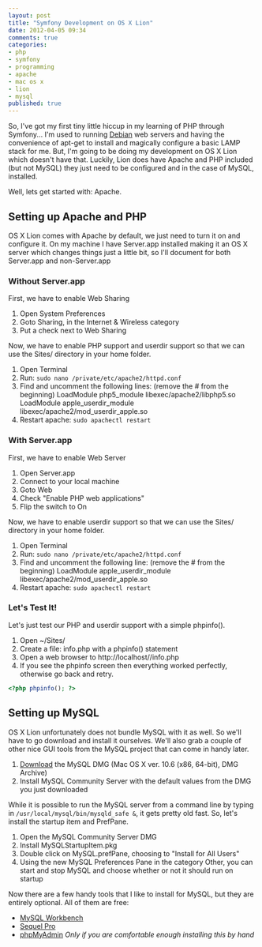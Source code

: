 ```yaml
---
layout: post
title: "Symfony Development on OS X Lion"
date: 2012-04-05 09:34
comments: true
categories: 
- php
- symfony
- programming
- apache
- mac os x
- lion
- mysql
published: true
---
```


So, I've got my first tiny little hiccup in my learning of PHP through Symfony...
I'm used to running [Debian](http://www.debian.org) web servers and having the
convenience of apt-get to install and magically configure a basic LAMP stack for
me. But, I'm going to be doing my development on OS X Lion which doesn't have that.
Luckily, Lion does have Apache and PHP included (but not MySQL) they just need
to be configured and in the case of MySQL, installed.

Well, lets get started with: Apache.

## Setting up Apache and PHP ##

OS X Lion comes with Apache by default, we just need to turn it on and configure
it. On my machine I have Server.app installed making it an OS X server which
changes things just a little bit, so I'll document for both Server.app and
non-Server.app

### Without Server.app ###

First, we have to enable Web Sharing

1. Open System Preferences
2. Goto Sharing, in the Internet & Wireless category
3. Put a check next to Web Sharing

Now, we have to enable PHP support and userdir support so that we can use the
Sites/ directory in your home folder.

1. Open Terminal
2. Run: `sudo nano /private/etc/apache2/httpd.conf`
3. Find and uncomment the following lines: (remove the # from the beginning)
        LoadModule php5_module libexec/apache2/libphp5.so
        LoadModule apple_userdir_module libexec/apache2/mod_userdir_apple.so
4. Restart apache: `sudo apachectl restart`

### With Server.app ###

First, we have to enable Web Server

1. Open Server.app
2. Connect to your local machine
3. Goto Web
4. Check "Enable PHP web applications"
5. Flip the switch to On

Now, we have to enable userdir support so that we can use the Sites/ directory
in your home folder.

1. Open Terminal
2. Run: `sudo nano /private/etc/apache2/httpd.conf`
3. Find and uncomment the following line: (remove the # from the beginning)
        LoadModule apple_userdir_module libexec/apache2/mod_userdir_apple.so
4. Restart apache: `sudo apachectl restart`

### Let's Test It! ###

Let's just test our PHP and userdir support with a simple phpinfo().

1. Open ~/Sites/
2. Create a file: info.php with a phpinfo() statement
3. Open a web browser to http://localhost/<username>/info.php
4. If you see the phpinfo screen then everything worked perfectly, otherwise go back and retry.
``` php info.php
<?php phpinfo(); ?>
```

## Setting up MySQL ##

OS X Lion unfortunately does not bundle MySQL with it as well. So we'll have
to go download and install it ourselves. We'll also grab a couple of other nice
GUI tools from the MySQL project that can come in handy later.

1. [Download](http://www.mysql.com/downloads/mysql/) the MySQL DMG (Mac OS X ver. 10.6 (x86, 64-bit), DMG Archive)
2. Install MySQL Community Server with the default values from the DMG you just downloaded

While it is possible to run the MySQL server from a command line by typing in
`/usr/local/mysql/bin/mysqld_safe &`, it gets pretty old fast. So, let's install
the startup item and PrefPane.

1. Open the MySQL Community Server DMG
2. Install MySQLStartupItem.pkg
3. Double click on MySQL.prefPane, choosing to "Install for All Users"
4. Using the new MySQL Preferences Pane in the category Other, you can start and stop MySQL and choose whether or not it should run on startup

Now there are a few handy tools that I like to install for MySQL, but they are
entirely optional. All of them are free:

* [MySQL Workbench](http://www.mysql.com/downloads/workbench/)
* [Sequel Pro](http://www.sequelpro.com/)
* [phpMyAdmin](http://www.phpmyadmin.net/home_page/) _Only if you are comfortable enough installing this by hand_
